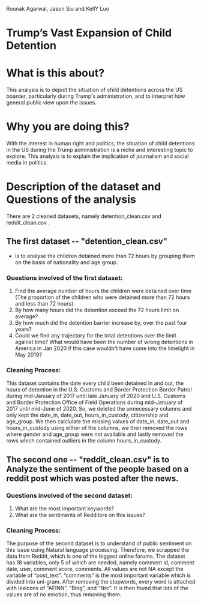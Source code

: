 Rounak Agarwal, Jason Siu and KellY Luo
# Trump’s Vast Expansion of Child Detention

# What is this about?
This analysis is to depict the situation of child detentions across the US boarder, particularly during Trump's administration, and to interpret how general public view upon the issues.

# Why you are doing this?
With the interest in human right and politics, the situation of child detentions in the US during the Trump administration is a niche and interesting topic to explore. This analysis is to explain the implication of journalism and social media in politics.

# Description of the dataset and Questions of the analysis
There are 2 cleaned datasets, namely detention_clean.csv and reddit_clean.csv . 

## The first dataset -- "detention_clean.csv" 
  - is to analyse the children detained more than 72 hours by grouping them on the basis of nationality and age group.  

### Questions involved of the first dataset:
1. Find the average number of hours the children were detained over time (The proportion of the children who were detained more than 72 hours and less than 72 hours). 
2. By how many hours did the detention exceed the 72 hours limit on average? 
3. By how much did the detention barrier increase by, over the past four years? 
4. Could we find any trajectory for the total detentions over the limit against time? What 
    would have been the number of wrong detentions in America in Jan 2020 if this case 
    wouldn't have come into the limelight in May 2019?  
    
### Cleaning Process: 
This dataset contains the date every child been detained in and out, the hours of detention in the  U.S. Customs and Border Protection Border Patrol during mid-January of 2017 until late January of  2020 and U.S. Customs and Border Protection Office of Field Operations during mid-January of 2017  until mid-June of 2020. So, we deleted the unnecessary columns and only kept the date_in,  date_out, hours_in_custody, citizenship and age_group. We then calclulate the missing values of  date_in, date_out and hours_in_custody using either of the columns, we then removed the rows  where gender and age_group were not available and lastly removed the rows which contained  outliers in the column hours_in_custody. 


 

## The second one -- "reddit_clean.csv" is to Analyze the sentiment of the people based on a reddit post which was posted after the news.
 
### Questions involved of the second dataset: 
1. What are the most important keywords? 
2. What are the sentiments of Redditors on this issues?

### Cleaning Process: 
The purpose of the second dataset is to understand of public sentiment on this issue using Natural  language processing. Therefore, we scrapped the data from Reddit, which is one of the biggest  online forums. The dataset has 18 variables, only 5 of which are needed, namely comment id,  comment date, user, comment score, comments. All values are not NA except the variable of  “post_text”. “comments” is the most important variable which is divided into uni-gram. After  removing the stopwords, every word is attached with lexicons of “AFINN”, “Bing”, and “Nrc”. It is  then found that lots of the values are of no emotion, thus removing them. 
